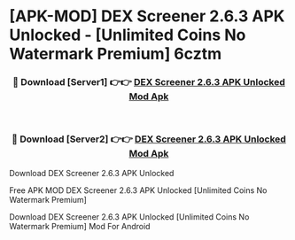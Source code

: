 # [APK-MOD] DEX Screener 2.6.3 APK Unlocked - [Unlimited Coins No Watermark Premium] 6cztm



<div align="center">
<h3>🔴 Download [Server1] 👉👉 <a href="https://momento.my/?title=DEX_Screener_2.6.3_APK_Unlocked">DEX Screener 2.6.3 APK Unlocked Mod Apk</a></h3><br>

<h3>🔴 Download [Server2] 👉👉 <a href="https://momento.my/?title=DEX_Screener_2.6.3_APK_Unlocked">DEX Screener 2.6.3 APK Unlocked Mod Apk</a></h3>
</div>



Download DEX Screener 2.6.3 APK Unlocked 

Free APK MOD DEX Screener 2.6.3 APK Unlocked [Unlimited Coins No Watermark Premium]

Download DEX Screener 2.6.3 APK Unlocked [Unlimited Coins No Watermark Premium] Mod For Android
